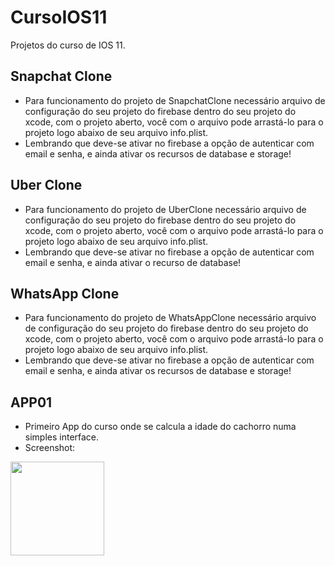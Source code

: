 # CursoIOS11
Projetos do curso de IOS 11.

## Snapchat Clone ##
* Para funcionamento do projeto de SnapchatClone necessário arquivo de configuração do seu projeto do firebase dentro do seu projeto do xcode, com o projeto aberto, você com o arquivo pode arrastá-lo para o projeto logo abaixo de seu arquivo info.plist.
* Lembrando que deve-se ativar no firebase a opção de autenticar com email e senha, e ainda ativar os recursos de database e storage!

## Uber Clone ##
* Para funcionamento do projeto de UberClone necessário arquivo de configuração do seu projeto do firebase dentro do seu projeto do xcode, com o projeto aberto, você com o arquivo pode arrastá-lo para o projeto logo abaixo de seu arquivo info.plist.
* Lembrando que deve-se ativar no firebase a opção de autenticar com email e senha, e ainda ativar o recurso de database!

## WhatsApp Clone ##
* Para funcionamento do projeto de WhatsAppClone necessário arquivo de configuração do seu projeto do firebase dentro do seu projeto do xcode, com o projeto aberto, você com o arquivo pode arrastá-lo para o projeto logo abaixo de seu arquivo info.plist.
* Lembrando que deve-se ativar no firebase a opção de autenticar com email e senha, e ainda ativar os recursos de database e storage!

## APP01 ##
* Primeiro App do curso onde se calcula a idade do cachorro numa simples interface.
* Screenshot: 
<img src="https://raw.githubusercontent.com/leonardopaza/cursoIOS11/master/APP01/ScreenShots/IdadeiPhone8.png" width="150">
